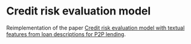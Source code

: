 # Credit risk evaluation model

Reimplementation of the paper [Credit risk evaluation model with textual features from loan descriptions for P2P lending](doi.org/10.1016/j.elerap.2020.100989).
